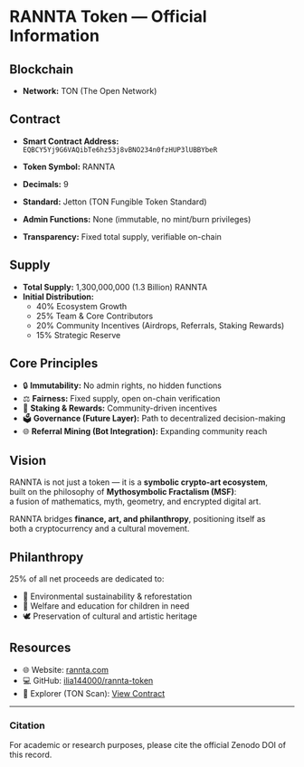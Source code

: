 # RANNTA Token — Official Information

## Blockchain
- **Network:** TON (The Open Network)

## Contract
- **Smart Contract Address:**  
  `EQBCY5Yj9G6VAQibTe6hz53j8vBNO234n0fzHUP3lUBBYbeR`

- **Token Symbol:** RANNTA  
- **Decimals:** 9  
- **Standard:** Jetton (TON Fungible Token Standard)  
- **Admin Functions:** None (immutable, no mint/burn privileges)  
- **Transparency:** Fixed total supply, verifiable on-chain

## Supply
- **Total Supply:** 1,300,000,000 (1.3 Billion) RANNTA  
- **Initial Distribution:**  
  - 40% Ecosystem Growth  
  - 25% Team & Core Contributors  
  - 20% Community Incentives (Airdrops, Referrals, Staking Rewards)  
  - 15% Strategic Reserve  

## Core Principles
- 🔒 **Immutability:** No admin rights, no hidden functions  
- ⚖️ **Fairness:** Fixed supply, open on-chain verification  
- 💎 **Staking & Rewards:** Community-driven incentives  
- 🗳 **Governance (Future Layer):** Path to decentralized decision-making  
- 🌐 **Referral Mining (Bot Integration):** Expanding community reach  

## Vision
RANNTA is not just a token — it is a **symbolic crypto-art ecosystem**,  
built on the philosophy of **Mythosymbolic Fractalism (MSF)**:  
a fusion of mathematics, myth, geometry, and encrypted digital art.  

RANNTA bridges **finance, art, and philanthropy**, positioning itself as  
both a cryptocurrency and a cultural movement.  

## Philanthropy
25% of all net proceeds are dedicated to:  
- 🌱 Environmental sustainability & reforestation  
- 👶 Welfare and education for children in need  
- 🕊 Preservation of cultural and artistic heritage  

## Resources
- 🌐 Website: [rannta.com](https://rannta.com)  
- 💻 GitHub: [ilia144000/rannta-token](https://github.com/ilia144000/rannta-token)  
- 🔎 Explorer (TON Scan): [View Contract](https://tonscan.org/address/EQBCY5Yj9G6VAQibTe6hz53j8vBNO234n0fzHUP3lUBBYbeR)

---
### Citation
For academic or research purposes, please cite the official Zenodo DOI of this record.
